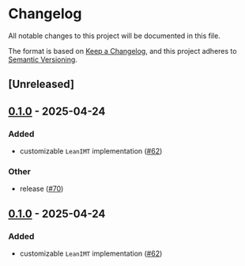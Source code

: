 # Changelog

All notable changes to this project will be documented in this file.

The format is based on [Keep a Changelog](https://keepachangelog.com/en/1.0.0/),
and this project adheres to [Semantic Versioning](https://semver.org/spec/v2.0.0.html).

## [Unreleased]

## [0.1.0](https://github.com/privacy-scaling-explorations/zk-kit.rust/releases/tag/zk-kit-lean-imt-v0.1.0) - 2025-04-24

### Added
- customizable `LeanIMT` implementation ([#62](https://github.com/privacy-scaling-explorations/zk-kit.rust/pull/62))

### Other
- release ([#70](https://github.com/privacy-scaling-explorations/zk-kit.rust/pull/70))

## [0.1.0](https://github.com/privacy-scaling-explorations/zk-kit.rust/releases/tag/zk-kit-lean-imt-v0.1.0) - 2025-04-24

### Added

- customizable `LeanIMT` implementation ([#62](https://github.com/privacy-scaling-explorations/zk-kit.rust/pull/62))

